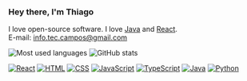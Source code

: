 ### Hey there, I'm Thiago

I love open-source software.
I love [Java](https://docs.oracle.com/en/java/) and [React](https://legacy.reactjs.org/docs/getting-started.html). </br>
E-mail: info.tec.campos@gmail.com


![Most used languages](https://github-readme-stats.vercel.app/api/top-langs/?username=thiagodrangel&show_icons=true&icon_color=805AD5&text_color=808080&bg_color=ffffff00&hide_title=true&include_all_commits=true&count_private=true&hide_border=true&langs_count=6&layout=compact&cache_seconds=86400)
![GitHub stats](https://github-readme-stats.vercel.app/api?username=thiagodrangel&show_icons=true&icon_color=805AD5&text_color=808080&bg_color=ffffff00&hide_title=true&include_all_commits=true&count_private=true&hide_border=true&cache_seconds=86400)

[![React](https://img.shields.io/badge/React-blue?style=for-the-badge&logo=react)](https://reactjs.org/)
[![HTML](https://img.shields.io/badge/HTML-orange?style=for-the-badge&logo=html5)](https://developer.mozilla.org/en-US/docs/Web/HTML)
[![CSS](https://img.shields.io/badge/CSS-blueviolet?style=for-the-badge&logo=css3)](https://developer.mozilla.org/en-US/docs/Web/CSS)
[![JavaScript](https://img.shields.io/badge/JavaScript-yellow?style=for-the-badge&logo=javascript)](https://developer.mozilla.org/en-US/docs/Web/JavaScript)
[![TypeScript](https://img.shields.io/badge/TypeScript-blue?style=for-the-badge&logo=typescript)](https://www.typescriptlang.org/)
[![Java](https://img.shields.io/badge/Java-red?style=for-the-badge&logo=java)](https://www.java.com/)
[![Python](https://img.shields.io/badge/Python-green?style=for-the-badge&logo=python)](https://www.python.org/)


